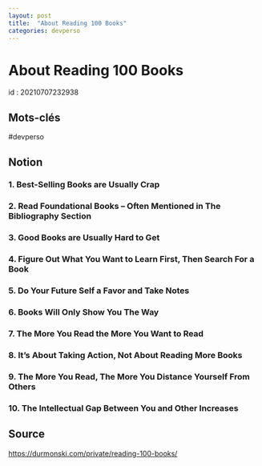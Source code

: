 ```yaml
---
layout: post
title:  "About Reading 100 Books"
categories: devperso
---
```


# About Reading 100 Books
id : 20210707232938

## Mots-clés 
#devperso

## Notion

### 1\. Best-Selling Books are Usually Crap
### 2\. Read Foundational Books – Often Mentioned in The Bibliography Section
### 3\. Good Books are Usually Hard to Get
### 4\. Figure Out What You Want to Learn First, Then Search For a Book
### 5\. Do Your Future Self a Favor and Take Notes
### 6\. Books Will Only Show You The Way
### 7\. The More You Read the More You Want to Read
### 8\. It’s About Taking Action, Not About Reading More Books
### 9\. The More You Read, The More You Distance Yourself From Others
### 10\. The Intellectual Gap Between You and Other Increases


## Source
https://durmonski.com/private/reading-100-books/
